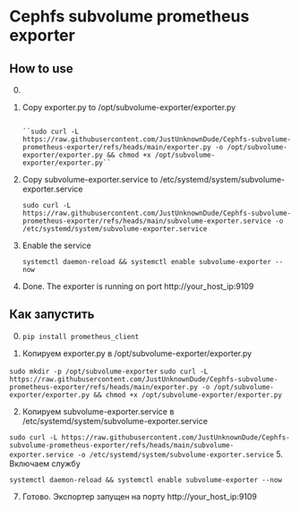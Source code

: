 # Cephfs subvolume prometheus exporter

## How to use

0. ~~~ pip install prometheus_client ~~~

1. Copy exporter.py to /opt/subvolume-exporter/exporter.py
      
   ~~~ sudo mkdir -p /opt/subvolume-exporter ~~~
   
   ``sudo curl -L https://raw.githubusercontent.com/JustUnknownDude/Cephfs-subvolume-prometheus-exporter/refs/heads/main/exporter.py -o /opt/subvolume-exporter/exporter.py && chmod +x /opt/subvolume-exporter/exporter.py``

3. Copy subvolume-exporter.service to /etc/systemd/system/subvolume-exporter.service
   
   ```sudo curl -L https://raw.githubusercontent.com/JustUnknownDude/Cephfs-subvolume-prometheus-exporter/refs/heads/main/subvolume-exporter.service -o /etc/systemd/system/subvolume-exporter.service```
5. Enable the service
   
   ``` systemctl daemon-reload && systemctl enable subvolume-exporter --now ```
   
7. Done. The exporter is running on port http://your_host_ip:9109

## Как запустить

0. ```pip install prometheus_client```

1.    Копируем exporter.py в /opt/subvolume-exporter/exporter.py
   
   ```sudo mkdir -p /opt/subvolume-exporter```
   ```sudo curl -L https://raw.githubusercontent.com/JustUnknownDude/Cephfs-subvolume-prometheus-exporter/refs/heads/main/exporter.py -o /opt/subvolume-exporter/exporter.py && chmod +x /opt/subvolume-exporter/exporter.py```

2.    Копируем subvolume-exporter.service в /etc/systemd/system/subvolume-exporter.service
   
   ```sudo curl -L https://raw.githubusercontent.com/JustUnknownDude/Cephfs-subvolume-prometheus-exporter/refs/heads/main/subvolume-exporter.service -o /etc/systemd/system/subvolume-exporter.service```
5.    Включаем службу
   
   ``` systemctl daemon-reload && systemctl enable subvolume-exporter --now ```
   
7.    Готово. Экспортер запущен на порту http://your_host_ip:9109
